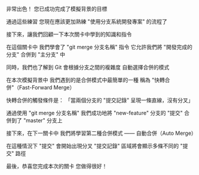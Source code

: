 非常出色！
您已成功完成了模擬背景的目標

通過這些練習
您現在應該更加熟練 "使用分支系統開發專案" 的流程了

接下來，讓我們回顧一下本次關卡中學到的知識和指令

在這個關卡中
我們學會了 "git merge 分支名稱" 指令
它允許我們將 "開發完成的分支" 合併到 "主分支" 中

同時，我們也了解到 
Git 會根據分支之間的複雜度
自動選擇合併的模式

在本次模擬背景中
我們遇到的是合併模式中最簡單的一種
稱為 "快轉合併"（Fast-Forward Merge）

快轉合併的觸發條件是：
「當兩個分支的 "提交記錄" 呈現一條直線，沒有分叉」

通過使用 "git merge 分支名稱"
我們成功地將 "new-feature" 分支的 "提交"
合併到了 "master" 分支上

接下來，在下一關卡中
我們將學習第二種合併模式 —— 自動合併（Auto Merge）

在這種情況下
"提交" 會開始出現分叉
"提交記錄" 區域將會顯示多條不同的 "提交" 路徑

最後，恭喜您完成本次的關卡
您做得很好！